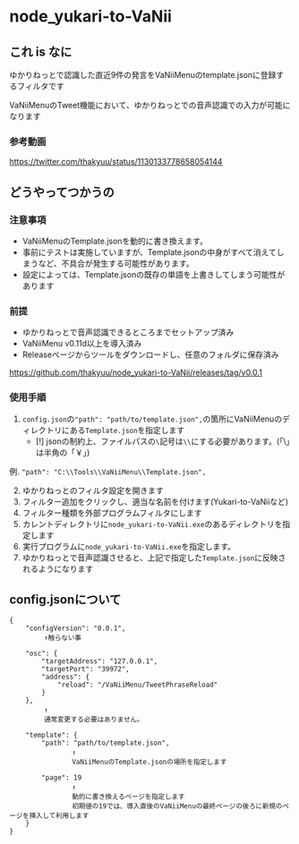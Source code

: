 # node_yukari-to-VaNii

## これ is なに

ゆかりねっとで認識した直近9件の発言をVaNiiMenuのtemplate.jsonに登録するフィルタです

VaNiiMenuのTweet機能において、ゆかりねっとでの音声認識での入力が可能になります

### 参考動画
https://twitter.com/thakyuu/status/1130133778658054144

## どうやってつかうの

### 注意事項
* VaNiiMenuのTemplate.jsonを動的に書き換えます。
* 事前にテストは実施していますが、Template.jsonの中身がすべて消えてしまうなど、不具合が発生する可能性があります。
* 設定によっては、Template.jsonの既存の単語を上書きしてしまう可能性があります

### 前提
* ゆかりねっとで音声認識できるところまでセットアップ済み
* VaNiiMenu v0.11d以上を導入済み
* Releaseページからツールをダウンロードし、任意のフォルダに保存済み

https://github.com/thakyuu/node_yukari-to-VaNii/releases/tag/v0.0.1

### 使用手順
1. `config.json`の`"path": "path/to/template.json",`の箇所にVaNiiMenuのディレクトリにある`Template.json`を指定します
    * [!] jsonの制約上、ファイルパスの`\`記号は`\\`にする必要があります。(「\」は半角の「￥」)

例. `"path": "C:\\Tools\\VaNiiMenu\\Template.json",`

2. ゆかりねっとのフィルタ設定を開きます
3. フィルター追加をクリックし、適当な名前を付けます(Yukari-to-VaNiiなど)
4. フィルター種類を外部プログラムフィルタにします
5. カレントディレクトリに`node_yukari-to-VaNii.exe`のあるディレクトリを指定します
6. 実行プログラムに`node_yukari-to-VaNii.exe`を指定します。
7. ゆかりねっとで音声認識させると、上記で指定した`Template.json`に反映されるようになります

## config.jsonについて
```
{
	"configVersion": "0.0.1",
  　　　　↑触らない事
  
	"osc": {
		"targetAddress": "127.0.0.1",
		"targetPort": "39972",
		"address": {
			"reload": "/VaNiiMenu/TweetPhraseReload"
		}
	},
  　　　　↑
  　　　　通常変更する必要はありません。
  
	"template": {
		"path": "path/to/template.json",
    　　　　　　　↑
    　　　　　　　VaNiiMenuのTemplate.jsonの場所を指定します
    
		"page": 19
    　　　　　　　↑
    　　　　　　　動的に書き換えるページを指定します
    　　　　　　　初期値の19では、導入直後のVaNiiMenuの最終ページの後ろに新規のページを挿入して利用します
	}
}
```
